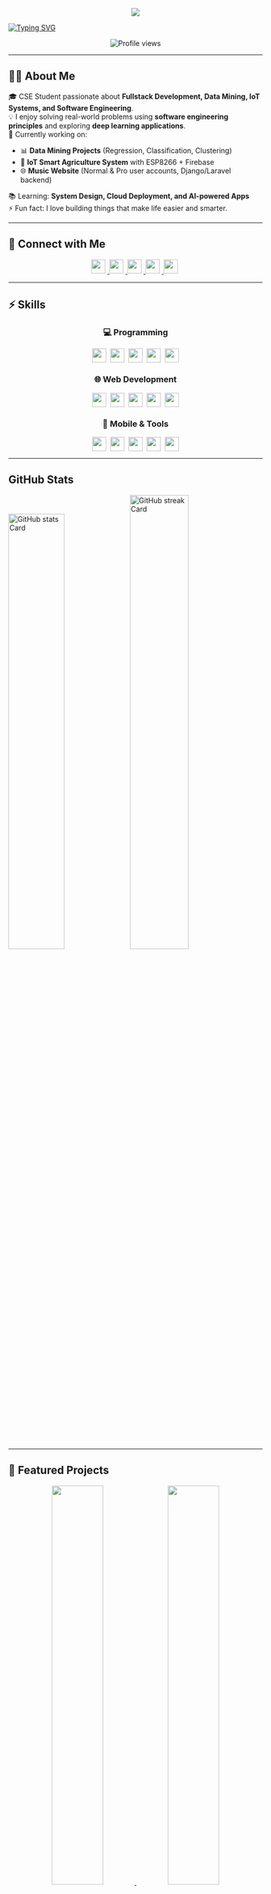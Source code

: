 <!-- Banner -->
<p align="center"> 
  <img src="https://capsule-render.vercel.app/api?type=waving&height=225&color=gradient&text=Muhit%20Rahman&section=header&fontSize=40&descSize=25&desc=Junior%20Software%20Engineer%20and%20Fullstack%20Developer&descAlignY=51&fontAlignY=31&animation=fadeIn&reversal=true" /> 
</p>

<!-- Typing Animation -->
[![Typing SVG](https://readme-typing-svg.herokuapp.com?font=Fira+Code&size=28&pause=1000&color=F67280&center=true&vCenter=true&width=1000&lines=Hey%2C+I'm+Muhit+👋;Computer+Science+%26+Engineering+Student;+Fullstack+Developer;Software+Engineering+Enthusiast;Always+Learning+New+Tech+🚀)](https://git.io/typing-svg)


<p align="center">
  <img src="https://komarev.com/ghpvc/?username=Muhit-1&label=Profile%20views&color=0e75b6&style=flat" alt="Profile views" />
</p>


---

## 👨‍💻 About Me  
🎓 CSE Student passionate about **Fullstack Development, Data Mining, IoT Systems, and Software Engineering**.  
💡 I enjoy solving real-world problems using **software engineering principles** and exploring **deep learning applications**.  
🔭 Currently working on:  
- 📊 **Data Mining Projects** (Regression, Classification, Clustering)  
- 🌱 **IoT Smart Agriculture System** with ESP8266 + Firebase  
- 🌐 **Music Website** (Normal & Pro user accounts, Django/Laravel backend)  

📚 Learning: **System Design, Cloud Deployment, and AI-powered Apps**  
⚡ Fun fact: I love building things that make life easier and smarter.  

---

## 🔗 Connect with Me  

<p align="center">
  <a href="https://github.com/Muhit-1" target="_blank">
    <img src="https://img.shields.io/badge/GitHub-100000?logo=github&logoColor=white" height="28" style="margin-right: 4px">
  </a>
  <a href="mailto:senanovi908@gmail.com" target="_blank">
    <img src="https://img.shields.io/badge/Gmail-D14836?style=for-the-badge&logo=gmail&logoColor=white" height="28" style="margin-right: 4px">
  </a>
  <a href="https://codeforces.com/profile/cookiemonster908" target="_blank">
    <img src="https://img.shields.io/badge/Codeforces-445f9d?style=for-the-badge&logo=codeforces&logoColor=white" height="28" style="margin-right: 4px">
  </a>
  <a href="https://www.linkedin.com/in/muhit-rahman/" target="_blank">
    <img src="https://img.shields.io/badge/LinkedIn-0077B5?style=for-the-badge&logo=linkedin&logoColor=white" height="28" style="margin-right: 4px">
  </a>
  <a href="https://www.facebook.com/muhit15" target="_blank">
    <img src="https://img.shields.io/badge/Facebook-1877F2?style=for-the-badge&logo=facebook&logoColor=white" height="28" style="margin-right: 4px">
  </a>
</p>

---

## ⚡ Skills
<div align="center">
  
### 💻 Programming
<div style="display: flex; flex-wrap: wrap; gap: 8px; justify-content: center; margin-bottom: 10px;">
  <img src="https://img.shields.io/badge/JavaScript-F7DF1E?style=for-the-badge&logo=javascript&logoColor=black" height="28">
  <img src="https://img.shields.io/badge/Python-3776AB?style=for-the-badge&logo=python&logoColor=white" height="28">
  <img src="https://img.shields.io/badge/C%2B%2B-00599C?style=for-the-badge&logo=c%2B%2B&logoColor=white" height="28">
  <img src="https://img.shields.io/badge/PHP-777BB4?style=for-the-badge&logo=php&logoColor=white" height="28">
  <img src="https://img.shields.io/badge/Kotlin-0095D5?style=for-the-badge&logo=kotlin&logoColor=white" height="28">
</div>

### 🌐 Web Development
<div style="display: flex; flex-wrap: wrap; gap: 8px; justify-content: center; margin-bottom: 10px;">
  <img src="https://img.shields.io/badge/React-20232A?style=for-the-badge&logo=react&logoColor=61DAFB" height="28">
  <img src="https://img.shields.io/badge/Bootstrap-7952B3?style=for-the-badge&logo=bootstrap&logoColor=white" height="28">
  <img src="https://img.shields.io/badge/Node.js-8CC84B?style=for-the-badge&logo=node.js&logoColor=white" height="28">
  <img src="https://img.shields.io/badge/MySQL-4479A1?style=for-the-badge&logo=mysql&logoColor=white" height="28">
  <img src="https://img.shields.io/badge/MongoDB-47A248?style=for-the-badge&logo=mongodb&logoColor=white" height="28">
</div>

### 📱 Mobile & Tools
<div style="display: flex; flex-wrap: wrap; gap: 8px; justify-content: center;">
  <img src="https://img.shields.io/badge/Android-3DDC84?style=for-the-badge&logo=android&logoColor=white" height="28">
  <img src="https://img.shields.io/badge/Figma-F24E1E?style=for-the-badge&logo=figma&logoColor=white" height="28">
  <img src="https://img.shields.io/badge/Blender-F5792A?style=for-the-badge&logo=blender&logoColor=white" height="28">
  <img src="https://img.shields.io/badge/Unity-000000?style=for-the-badge&logo=unity&logoColor=white" height="28">
  <img src="https://img.shields.io/badge/Firebase-FFCA28?style=for-the-badge&logo=firebase&logoColor=black" height="28">
</div>

</div>

---


## GitHub Stats

<p align="left">
  <img width="47%" src="https://github-readme-stats.vercel.app/api?username=Muhit-1&theme=react&hide_title=false&hide_rank=false&show_icons=false&include_all_commits=false&count_private=true&line_height=23" alt="GitHub stats Card" />
  <img width="48%" src="https://github-readme-streak-stats.herokuapp.com/?user=Muhit-1&theme=react" alt="GitHub streak Card" />
</p>


---

## 🚀 Featured Projects  

<p align="center">
  <a href="https://github.com/Muhit-1/Task-Manager-app">
    <img width="45%" src="https://github-readme-stats.vercel.app/api/pin/?username=Muhit-1&repo=Task-Manager-app&theme=blue-green&border_radius=10" />
  </a>
  <a href="https://github.com/Muhit-1/Music-Player-App">
    <img width="45%" src="https://github-readme-stats.vercel.app/api/pin/?username=Muhit-1&repo=Music-Player-App&theme=blue-green&border_radius=10" />
  </a>
</p>

<p align="center">
    <a href="https://github.com/Muhit-1/Service-Squad">
    <img width="45%" src="https://github-readme-stats.vercel.app/api/pin/?username=Muhit-1&repo=Service-Squad&theme=blue-green&border_radius=10" />
  </a>
</p>



⭐ **"Do better. Be better. Stay better."** ⭐
